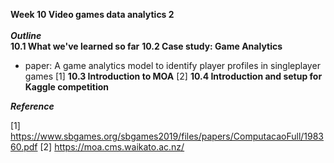 ****Week 10 Video games data analytics 2****</br></br>
***Outline*** </br>
**10.1 What we've learned so far**
**10.2 Case study: Game Analytics**
- paper: A game analytics model to identify player profiles in singleplayer games [1]
**10.3 Introduction to MOA** [2]
**10.4 Introduction and setup for Kaggle competition**

***Reference***

[1] https://www.sbgames.org/sbgames2019/files/papers/ComputacaoFull/198360.pdf
[2] https://moa.cms.waikato.ac.nz/
